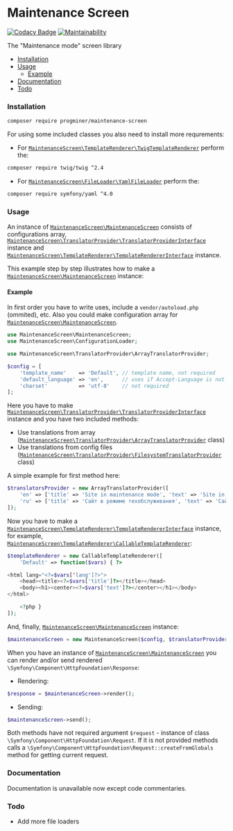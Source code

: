 # Maintenance Screen

[![Codacy Badge](https://api.codacy.com/project/badge/Grade/1124b9270e0145fd9b61ff1d19a822ac)](https://www.codacy.com/app/ProgMiner/maintenance-screen?utm_source=github.com&amp;utm_medium=referral&amp;utm_content=ProgMiner/maintenance-screen&amp;utm_campaign=Badge_Grade)
[![Maintainability](https://api.codeclimate.com/v1/badges/445ff68081083b77ff4b/maintainability)](https://codeclimate.com/github/ProgMiner/maintenance-screen/maintainability)

The "Maintenance mode" screen library

- [Installation](#installation)
- [Usage](#usage)
  - [Example](#example)
- [Documentation](#documentation)
- [Todo](#todo)

### Installation

```bash
composer require progminer/maintenance-screen
```

For using some included classes you also need to install more requrements:

- For [`MaintenanceScreen\TemplateRenderer\TwigTemplateRenderer`](lib/TemplateRenderer/TwigTemplateRenderer.php) perform the:
```bash
composer require twig/twig ^2.4
```
- For [`MaintenanceScreen\FileLoader\YamlFileLoader`](lib/FileLoader/YamlFileLoader.php) perform the:
```bash
composer require symfony/yaml ^4.0
```

### Usage

An instance of [`MaintenanceScreen\MaintenanceScreen`](lib/MaintenanceScreen.php) consists of configurations array,
[`MaintenanceScreen\TranslatorProvider\TranslatorProviderInterface`](lib/TranslatorProvider/TranslatorProviderInterface.php) instance
and [`MaintenanceScreen\TemplateRenderer\TemplateRendererInterface`](lib/TemplateRenderer/TemplateRendererInterface.php) instance.

This example step by step illustrates how to make a [`MaintenanceScreen\MaintenanceScreen`](lib/MaintenanceScreen.php) instance:

#### Example

In first order you have to write uses, include a `vendor/autoload.php` (ommited), etc.
Also you could make configuration array for [`MaintenanceScreen\MaintenanceScreen`](lib/MaintenanceScreen.php).

```php
use MaintenanceScreen\MaintenanceScreen;
use MaintenanceScreen\ConfigurationLoader;

use MaintenanceScreen\TranslatorProvider\ArrayTranslatorProvider;

$config = [
    'template_name'    => 'Default', // template name, not required
    'default_language' => 'en',      // uses if Accept-Language is not provided, not required
    'charset'          => 'utf-8'    // not required
];
```

Here you have to make [`MaintenanceScreen\TranslatorProvider\TranslatorProviderInterface`](lib/TranslatorProvider/TranslatorProviderInterface.php) instance
and you have two included methods:
- Use translations from array ([`MaintenanceScreen\TranslatorProvider\ArrayTranslatorProvider`](lib/TranslatorProvider/ArrayTranslatorProvider.php) class)
- Use translations from config files ([`MaintenanceScreen\TranslatorProvider\FilesystemTranslatorProvider`](lib/TranslatorProvider/FilesystemTranslatorProvider.php) class)

A simple example for first method here:
```php
$translatorsProvider = new ArrayTranslatorProvider([
    'en' => ['title' => 'Site in maintenance mode', 'text' => 'Site in maintenance mode'],
    'ru' => ['title' => 'Сайт в режиме техобслуживания', 'text' => 'Сайт в режиме техобслуживания']
]);
```

Now you have to make a [`MaintenanceScreen\TemplateRenderer\TemplateRendererInterface`](lib/TemplateRenderer/TemplateRendererInterface.php) instance,
for example, [`MaintenanceScreen\TemplateRenderer\CallableTemplateRenderer`](lib/TemplateRenderer/CallableTemplateRenderer.php):
```php
$templateRenderer = new CallableTemplateRenderer([
    'Default' => function($vars) { ?>

<html lang="<?=$vars['lang']?>">
    <head><title><?=$vars['title']?></title></head>
    <body><h1><center><?=$vars['text']?></center></h1></body>
</html>

    <?php }
]);
```

And, finally, [`MaintenanceScreen\MaintenanceScreen`](lib/MaintenanceScreen.php) instance:
```php
$maintenanceScreen = new MaintenanceScreen($config, $translatorProvider, $templateRenderer);
```

When you have an instance of [`MaintenanceScreen\MaintenanceScreen`](lib/MaintenanceScreen.php)
you can render and/or send rendered `\Symfony\Component\HttpFoundation\Response`:

- Rendering:
```php
$response = $maintenanceScreen->render();
```
- Sending:
```php
$maintenanceScreen->send();
```

Both methods have not required argument `$request` - instance of class `\Symfony\Component\HttpFoundation\Request`.
If it is not provided methods calls a `\Symfony\Component\HttpFoundation\Request::createFromGlobals` method for getting current request.

### Documentation

Documentation is unavailable now except code commentaries.

### Todo

- Add more file loaders
